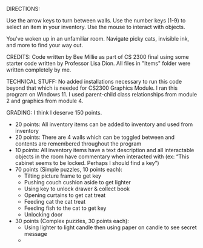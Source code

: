 DIRECTIONS:

Use the arrow keys to turn between walls. Use the number keys (1-9) to select an item in your inventory. Use the mouse to interact with objects.

You've woken up in an unfamiliar room. Navigate picky cats, invisible ink, and more to find your way out.

CREDITS:
Code written by Bee Millie as part of CS 2300 final using some starter code written by Professor Lisa Dion. All files in "Items" folder were
written completely by me. 

TECHNICAL STUFF:
No added installations necessary to run this code beyond that which is needed for CS2300 Graphics Module. I ran this program on
Windows 11. I used parent-child class relationships from module 2 and graphics from module 4.

GRADING:
I think I deserve 150 points.

* 20 points: All inventory items can be added to inventory and used from inventory
* 20 points: There are 4 walls which can be toggled between and contents are remembered throughout the program
* 10 points: All inventory items have a text description and all interactable objects in the room have commentary when interacted with (ex: “This cabinet seems to be locked. Perhaps I should find a key”)
* 70 points (Simple puzzles, 10 points each):
  * Tilting picture frame to get key
  * Pushing couch cushion aside to get lighter
  * Using key to unlock drawer & collect book
  * Opening curtains to get cat treat
  * Feeding cat the cat treat
  * Feeding fish to the cat to get key
  * Unlocking door
* 30 points (Complex puzzles, 30 points each):
  * Using lighter to light candle then using paper on candle to see secret message
  * 